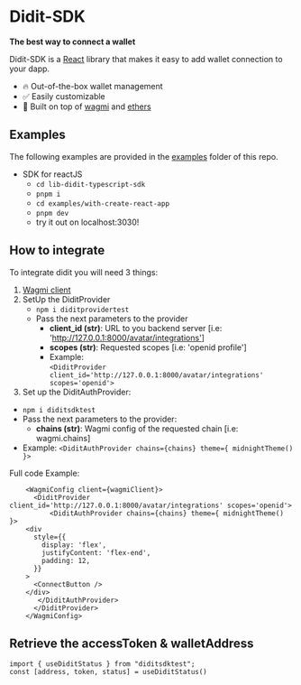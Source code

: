 # Didit-SDK

**The best way to connect a wallet**

Didit-SDK is a [React](https://reactjs.org/) library that makes it easy to add wallet connection to your dapp.

- 🔥 Out-of-the-box wallet management
- ✅ Easily customizable
- 🦄 Built on top of [wagmi](https://github.com/tmm/wagmi) and [ethers](https://docs.ethers.io)

## Examples

The following examples are provided in the [examples](./examples/) folder of this repo.

- SDK for reactJS
  - `cd lib-didit-typescript-sdk`
  - `pnpm i`
  - `cd examples/with-create-react-app`
  - `pnpm dev`
  - try it out on localhost:3030!

## How to integrate

To integrate didit you will need 3 things:

1. [Wagmi client](https://github.com/tmm/wagmi)
2. SetUp the DiditProvider
   - `npm i diditprovidertest`
   - Pass the next parameters to the provider
     - **client_id (str)**: URL to you backend server [i.e: 'http://127.0.0.1:8000/avatar/integrations']
     - **scopes (str)**: Requested scopes [i.e: 'openid profile']
     - Example:  
       `<DiditProvider client_id='http://127.0.0.1:8000/avatar/integrations' scopes='openid'>`
3. Set up the DiditAuthProvider:

- `npm i diditsdktest`
- Pass the next parameters to the provider:
  - **chains (str)**: Wagmi config of the requested chain [i.e: wagmi.chains]
- Example: `<DiditAuthProvider chains={chains} theme={ midnightTheme() }>`

Full code Example:

```
    <WagmiConfig client={wagmiClient}>
      <DiditProvider client_id='http://127.0.0.1:8000/avatar/integrations' scopes='openid'>
          <DiditAuthProvider chains={chains} theme={ midnightTheme() }>
    <div
      style={{
        display: 'flex',
        justifyContent: 'flex-end',
        padding: 12,
      }}
    >
      <ConnectButton />
    </div>
       </DiditAuthProvider>
      </DiditProvider>
    </WagmiConfig>
```

## Retrieve the accessToken & walletAddress

```
import { useDiditStatus } from "diditsdktest";
const [address, token, status] = useDiditStatus()
```
